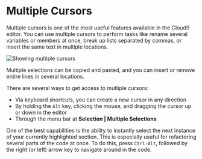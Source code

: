 # Multiple Cursors

Multiple cursors is one of the most useful features available in the Cloud9 editor. You can use multiple cursors to perform tasks like rename several variables or members at once, break up lists separated by commas, or insert the same text in multiple locations.

![Showing multiple cursors](./anims/multiplecursors.gif)

Multiple selections can be copied and pasted, and you can insert or remove entire lines in several locations.

There are several ways to get access to mutliple cursors:

* Via keyboard shortcuts, you can create a new cursor in any direction
* By holding the `Alt` key, clicking the mouse, and dragging the cursor up or down in the editor
* Through the menu bar at **Selection | Multiple Selections**

One of the best capabilities is the ability to instantly select the next instance of your currently highlighted section. This is especially useful for refactoring several parts of the code at once. To do this, press `Ctrl-Alt`, followed by the right (or left) arrow key to navigate around in the code.